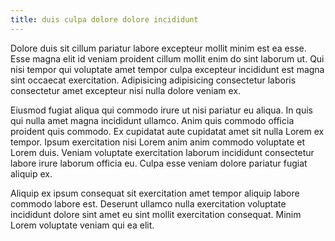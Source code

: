 ```yaml
---
title: duis culpa dolore dolore incididunt
---
```


Dolore duis sit cillum pariatur labore excepteur mollit minim est ea esse. Esse magna elit id veniam proident cillum mollit enim do sint laborum ut. Qui nisi tempor qui voluptate amet tempor culpa excepteur incididunt est magna sint occaecat exercitation. Adipisicing adipisicing consectetur laboris consectetur amet excepteur nisi nulla dolore veniam ex.

Eiusmod fugiat aliqua qui commodo irure ut nisi pariatur eu aliqua. In quis qui nulla amet magna incididunt ullamco. Anim quis commodo officia proident quis commodo. Ex cupidatat aute cupidatat amet sit nulla Lorem ex tempor. Ipsum exercitation nisi Lorem anim anim commodo voluptate et Lorem duis. Veniam voluptate exercitation laborum incididunt consectetur labore irure laborum officia eu. Culpa esse veniam dolore pariatur fugiat aliquip ex.

Aliquip ex ipsum consequat sit exercitation amet tempor aliquip labore commodo labore est. Deserunt ullamco nulla exercitation voluptate incididunt dolore sint amet eu sint mollit exercitation consequat. Minim Lorem voluptate veniam qui ea elit.